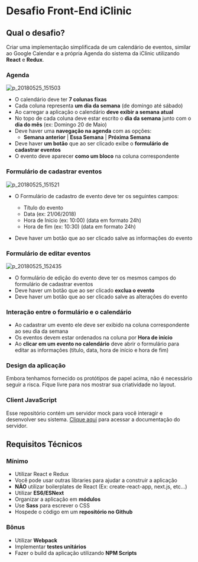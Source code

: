 # Desafio Front-End iClinic

## Qual o desafio?

Criar uma implementação simplificada de um calendário de eventos, similar ao Google Calendar e a própria Agenda do sistema da iClinic utilizando **React** e **Redux**.

### Agenda

![p_20180525_151503](https://user-images.githubusercontent.com/679481/40561018-0f93df4c-6032-11e8-8dd6-7664f01df308.png)

- O calendário deve ter **7 colunas fixas**
- Cada coluna representa **um dia da semana** (de domingo até sábado)
- Ao carregar a aplicação o calendário **deve exibir a semana atual**
- No topo de cada coluna deve estar escrito o **dia da semana** junto com o **dia do mês** (ex: Domingo 20 de Maio)
- Deve haver uma **navegação na agenda** com as opções:
  - **Semana anterior** | **Essa Semana** | **Próxima Semana**
- Deve haver **um botão** que ao ser clicado exibe o **formulário de cadastrar eventos**
- O evento deve aparecer **como um bloco** na coluna correspondente

### Formulário de cadastrar eventos

![p_20180525_151521](https://user-images.githubusercontent.com/679481/40561028-147f82ea-6032-11e8-9bbf-6690c7fa91cc.png)

- O Formulário de cadastro de evento deve ter os seguintes campos:

  - Título do evento
  - Data (ex: 21/06/2018)
  - Hora de Início (ex: 10:00) (data em formato 24h)
  - Hora de fim (ex: 10:30) (data em formato 24h)

- Deve haver um botão que ao ser clicado salve as informações do evento

### Formulário de editar eventos

![p_20180525_152435](https://user-images.githubusercontent.com/679481/40561022-12ecdfa4-6032-11e8-985b-60ffed876501.png)

- O formulário de edição do evento deve ter os mesmos campos do formulário de cadastrar eventos
- Deve haver um botão que ao ser clicado **exclua o evento**
- Deve haver um botão que ao ser clicado salve as alterações do evento

### Interação entre o formulário e o calendário

- Ao cadastrar um evento ele deve ser exibido na coluna correspondente ao seu dia da semana
- Os eventos devem estar ordenados na coluna por **Hora de início**
- Ao **clicar em um evento no calendário** deve abrir o formulário para editar as informações (título, data, hora de início e hora de fim)

### Design da aplicação

Embora tenhamos fornecido os protótipos de papel acima, não é necessário seguir a risca. Fique livre para nos mostrar sua criatividade no layout.

### Client JavaScript

Esse repositório contém um servidor mock para você interagir e desenvolver seu sistema. [Clique aqui](/Server.md) para acessar a documentação do servidor.

## Requisitos Técnicos

### Mínimo

- Utilizar React e Redux
- Você pode usar outras libraries para ajudar a construir a aplicação
- **NÃO** utilizar boilerplates de React (Ex: create-react-app, next.js, etc...)
- Utilizar **ES6/ESNext**
- Organizar a aplicação em **módulos**
- Use **Sass** para escrever o CSS
- Hospede o código em um **repositório no Github**

### Bônus

- Utilizar **Webpack**
- Implementar **testes unitários**
- Fazer o build da aplicação utilizando **NPM Scripts**

